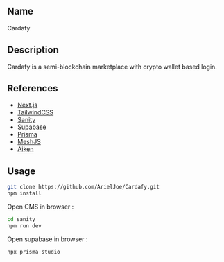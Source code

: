 ## Name
Cardafy

## Description
Cardafy is a semi-blockchain marketplace with crypto wallet based login.

## References
* [Next.js](https://nextjs.org)
* [TailwindCSS](https://tailwindcss.com/docs/position)
* [Sanity](https://www.sanity.io)
* [Supabase](https://supabase.com)
* [Prisma](https://www.prisma.io)
* [MeshJS](https://meshjs.dev)
* [Aiken](https://aiken-lang.org)

## Usage
```bash
git clone https://github.com/ArielJoe/Cardafy.git
npm install
```
Open CMS in browser :
```bash
cd sanity
npm run dev
```
Open supabase in browser :
```bash
npx prisma studio
```
